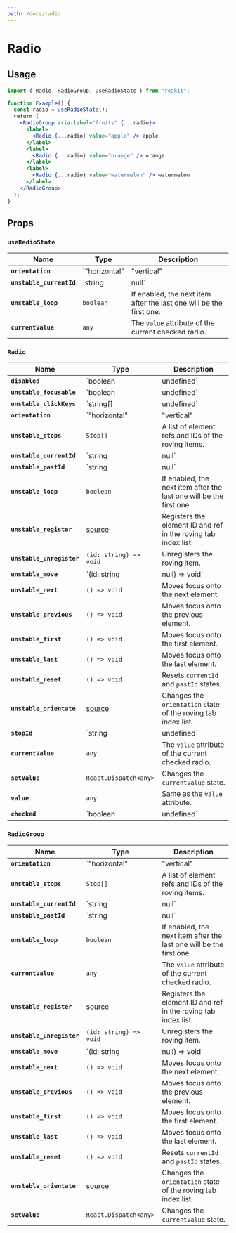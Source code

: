 ```yaml
---
path: /docs/radio
---
```


# Radio

## Usage

```jsx
import { Radio, RadioGroup, useRadioState } from "reakit";

function Example() {
  const radio = useRadioState();
  return (
    <RadioGroup aria-label="fruits" {...radio}>
      <label>
        <Radio {...radio} value="apple" /> apple
      </label>
      <label>
        <Radio {...radio} value="orange" /> orange
      </label>
      <label>
        <Radio {...radio} value="watermelon" /> watermelon
      </label>
    </RadioGroup>
  );
}
```

## Props

<!-- This generated automatically -->

### `useRadioState`

| Name | Type | Description |
|------|------|-------------|
| **`orientation`** | `"horizontal" | "vertical" | undefined` | Defines the orientation of the rover list. |
| **`unstable_currentId`** | `string | null` | The current focused element ID. |
| **`unstable_loop`** | `boolean` | If enabled, the next item after the last one will be the first one. |
| **`currentValue`** | `any` | The `value` attribute of the current checked radio. |

### `Radio`

| Name | Type | Description |
|------|------|-------------|
| **`disabled`** | `boolean | undefined` | Same as the HTML attribute. |
| **`unstable_focusable`** | `boolean | undefined` | When an element is `disabled`, it may still be `focusable`.<br>In this case, only `aria-disabled` will be set. |
| **`unstable_clickKeys`** | `string[] | undefined` | Keyboard keys to trigger click. |
| **`orientation`** | `"horizontal" | "vertical" | undefined` | Defines the orientation of the rover list. |
| **`unstable_stops`** | `Stop[]` | A list of element refs and IDs of the roving items. |
| **`unstable_currentId`** | `string | null` | The current focused element ID. |
| **`unstable_pastId`** | `string | null` | The last focused element ID. |
| **`unstable_loop`** | `boolean` | If enabled, the next item after the last one will be the first one. |
| **`unstable_register`** | [source](https://github.com/reakit/reakit/tree/master/packages/reakit/src/Rover/RoverState.ts#L39) | Registers the element ID and ref in the roving tab index list. |
| **`unstable_unregister`** | `(id: string) => void` | Unregisters the roving item. |
| **`unstable_move`** | `(id: string | null) => void` | Moves focus onto a given element ID. |
| **`unstable_next`** | `() => void` | Moves focus onto the next element. |
| **`unstable_previous`** | `() => void` | Moves focus onto the previous element. |
| **`unstable_first`** | `() => void` | Moves focus onto the first element. |
| **`unstable_last`** | `() => void` | Moves focus onto the last element. |
| **`unstable_reset`** | `() => void` | Resets `currentId` and `pastId` states. |
| **`unstable_orientate`** | [source](https://github.com/reakit/reakit/tree/master/packages/reakit/src/Rover/RoverState.ts#L71) | Changes the `orientation` state of the roving tab index list. |
| **`stopId`** | `string | undefined` | Element ID. |
| **`currentValue`** | `any` | The `value` attribute of the current checked radio. |
| **`setValue`** | `React.Dispatch<any>` | Changes the `currentValue` state. |
| **`value`** | `any` | Same as the `value` attribute. |
| **`checked`** | `boolean | undefined` | Same as the `checked` attribute. |

### `RadioGroup`

| Name | Type | Description |
|------|------|-------------|
| **`orientation`** | `"horizontal" | "vertical" | undefined` | Defines the orientation of the rover list. |
| **`unstable_stops`** | `Stop[]` | A list of element refs and IDs of the roving items. |
| **`unstable_currentId`** | `string | null` | The current focused element ID. |
| **`unstable_pastId`** | `string | null` | The last focused element ID. |
| **`unstable_loop`** | `boolean` | If enabled, the next item after the last one will be the first one. |
| **`currentValue`** | `any` | The `value` attribute of the current checked radio. |
| **`unstable_register`** | [source](https://github.com/reakit/reakit/tree/master/packages/reakit/src/Rover/RoverState.ts#L39) | Registers the element ID and ref in the roving tab index list. |
| **`unstable_unregister`** | `(id: string) => void` | Unregisters the roving item. |
| **`unstable_move`** | `(id: string | null) => void` | Moves focus onto a given element ID. |
| **`unstable_next`** | `() => void` | Moves focus onto the next element. |
| **`unstable_previous`** | `() => void` | Moves focus onto the previous element. |
| **`unstable_first`** | `() => void` | Moves focus onto the first element. |
| **`unstable_last`** | `() => void` | Moves focus onto the last element. |
| **`unstable_reset`** | `() => void` | Resets `currentId` and `pastId` states. |
| **`unstable_orientate`** | [source](https://github.com/reakit/reakit/tree/master/packages/reakit/src/Rover/RoverState.ts#L71) | Changes the `orientation` state of the roving tab index list. |
| **`setValue`** | `React.Dispatch<any>` | Changes the `currentValue` state. |
